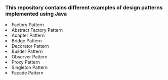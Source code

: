 <!DOCTYPE html>
<html>
<body>

<h3>This repository contains different examples of design patterns implemented using Java 
</h3>

<ui>
  <li>Factory Pattern</li>
  <li>Abstract Factory Pattern</li>
  <li>Adapter Pattern</li>
  <li>Bridge Pattern</li>
  <li>Decorator Pattern</li>
  <li>Builder Pattern</li>
  <li>Observer Pattern</li>
  <li>Proxy Pattern</li>
  <li>Singleton Pattern</li>
  <li>Facade Pattern</li>
</ui>  

</body>
</html>
